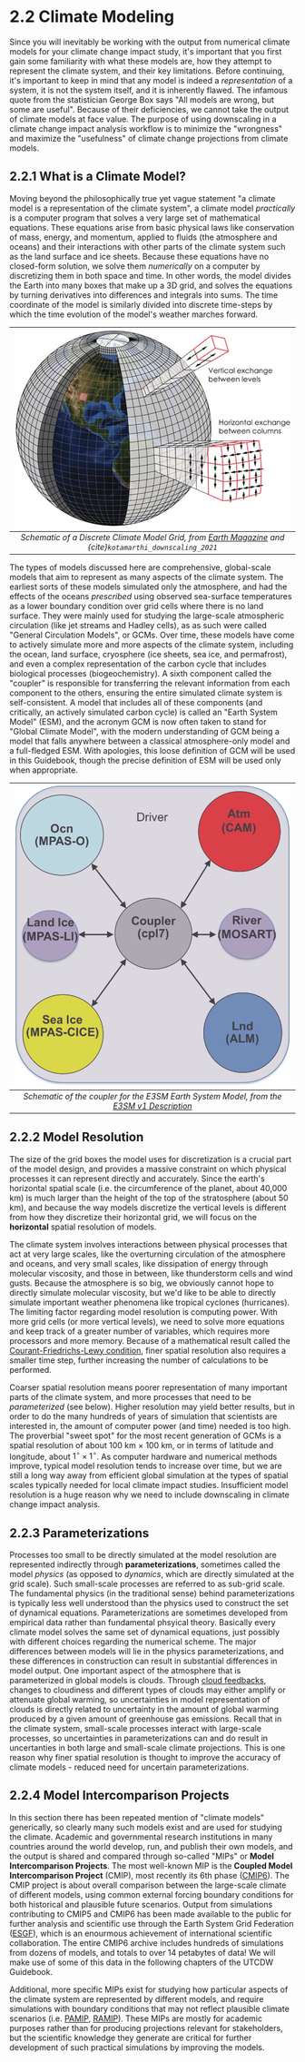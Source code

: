 # 2.2 Climate Modeling

Since you will inevitably be working with the output from numerical climate models for your climate change impact study, it's important that you first gain some familiarity with what these models are, how they attempt to represent the climate system, and their key limitations. Before continuing, it's important to keep in mind that any model is indeed a *representation* of a system, it is not the system itself, and it is inherently flawed. The infamous quote from the statistician George Box says "All models are wrong, but some are useful".  Because of their deficiencies, we cannot take the output of climate models at face value. The purpose of using downscaling in a climate change impact analysis workflow is to minimize the "wrongness" and maximize the "usefulness" of climate change projections from climate models.

## 2.2.1 What is a Climate Model?

Moving beyond the philosophically true yet vague statement "a climate model is a representation of the climate system", a climate model *practically* is a computer program that solves a very large set of mathematical equations. These equations arise from basic physical laws like conservation of mass, energy, and momentum, applied to fluids (the atmosphere and oceans) and their interactions with other parts of the climate system such as the land surface and ice sheets. Because these equations have no closed-form solution, we solve them *numerically* on a computer by discretizing them in both space and time. In other words, the model divides the Earth into many boxes that make up a 3D grid, and solves the equations by turning derivatives into differences and integrals into sums. The time coordinate of the model is similarly divided into discrete time-steps by which the time evolution of the model's weather marches forward.

|![](./figures/climate_model_grid.png)|
|:--:|
|*Schematic of a Discrete Climate Model Grid, from [Earth Magazine](https://www.earthmagazine.org/article/todays-weather-forecast-good-strong-chance-improvement/) and {cite}`kotamarthi_downscaling_2021`*|


The types of models discussed here are comprehensive, global-scale models that aim to represent as many aspects of the climate system. The earliest sorts of these models simulated only the atmosphere, and had the effects of the oceans *prescribed* using observed sea-surface temperatures as a lower boundary condition over grid cells where there is no land surface. They were mainly used for studying the large-scale atmospheric circulation (like jet streams and Hadley cells), as as such were called "General Circulation Models", or GCMs. Over time, these models have come to actively simulate more and more aspects of the climate system, including the ocean, land surface, cryosphere (ice sheets, sea ice, and permafrost), and even a complex representation of the carbon cycle that includes biological processes (biogeochemistry). A sixth component called the "coupler" is responsible for transferring the relevant information from each component to the others, ensuring the entire simulated climate system is self-consistent. A model that includes all of these components (and critically, an actively simulated carbon cycle) is called an "Earth System Model" (ESM), and the acronym GCM is now often taken to stand for "Global Climate Model", with the modern understanding of GCM being a model that falls anywhere between a classical atmosphere-only model and a full-fledged ESM. With apologies, this loose definition of GCM will be used in this Guidebook, though the precise definition of ESM will be used only when appropriate.


|![](./figures/e3sm_coupler_schematic.png)|
|:--:|
|*Schematic of the coupler for the E3SM Earth System Model, from the [E3SM v1 Description](https://e3sm.org/model/e3sm-model-description/v1-description/)*|


## 2.2.2 Model Resolution

The size of the grid boxes the model uses for discretization is a crucial part of the model design, and provides a massive constraint on which physical processes it can represent directly and accurately. Since the earth's horizontal spatial scale (i.e. the circumference of the planet, about 40,000 km) is much larger than the height of the top of the stratosphere (about 50 km), and because the way models discretize the vertical levels is different from how they discretize their horizontal grid, we will focus on the **horizontal** spatial resolution of models.

The climate system involves interactions between physical processes that act at very large scales, like the overturning circulation of the atmosphere and oceans, and very small scales, like dissipation of energy through molecular viscosity, and those in between, like thunderstorm cells and wind gusts. Because the atmosphere is so big, we obviously cannot hope to directly simulate molecular viscosity, but we'd like to be able to directly simulate important weather phenomena like tropical cyclones (hurricanes). The limiting factor regarding model resolution is computing power. With more grid cells (or more vertical levels), we need to solve more equations and keep track of a greater number of variables, which requires more processors and more memory. Because of a mathematical result called the [Courant-Friedrichs-Lewy condition](https://en.wikipedia.org/wiki/Courant%E2%80%93Friedrichs%E2%80%93Lewy_condition), finer spatial resolution also requires a smaller time step, further increasing the number of calculations to be performed. 

Coarser spatial resolution means poorer representation of many important parts of the climate system, and more processes that need to be *parameterized* (see below). Higher resolution may yield better results, but in order to do the many hundreds of years of simulation that scientists are interested in, the amount of computer power (and time) needed is too high. The proverbial "sweet spot" for the most recent generation of GCMs is a spatial resolution of about 100 km $\times$ 100 km, or in terms of latitude and longitude, about $1^{\circ} \times 1^{\circ}$.  As computer hardware and numerical methods improve, typical model resolution tends to increase over time, but we are still a long way away from efficient global simulation at the types of spatial scales typically needed for local climate impact studies. Insufficient model resolution is a huge reason why we need to include downscaling in climate change impact analysis.

## 2.2.3 Parameterizations

Processes too small to be directly simulated at the model resolution are represented indirectly through **parameterizations**, sometimes called the model *physics* (as opposed to *dynamics*, which are directly simulated at the grid scale). Such small-scale processes are referred to as sub-grid scale. The fundamental physics (in the traditional sense) behind parameterizations is typically less well understood than the physics used to construct the set of dynamical equations. Parameterizations are sometimes developed from empirical data rather than fundamental phsyical theory. Basically every climate model solves the same set of dynamical equations, just possibly with different choices regarding the numerical scheme. The major differences between models will lie in the physics parameterizations, and these differences in construction can result in substantial differences in model output. One important aspect of the atmosphere that is parameterized in global models is clouds. Through [cloud feedbacks](https://pcmdi.llnl.gov/projects/cloud_feedbacks/), changes to cloudiness and different types of clouds may either amplify or attenuate global warming, so uncertainties in model representation of clouds is directly related to uncertainty in the amount of global warming produced by a given amount of greenhouse gas emissions. Recall that in the climate system, small-scale processes interact with large-scale processes, so uncertainties in parameterizations can and do result in uncertanties in both large and small-scale climate projections. This is one reason why finer spatial resolution is thought to improve the accuracy of climate models - reduced need for uncertain parameterizations.

## 2.2.4 Model Intercomparison Projects

In this section there has been repeated mention of "climate models" generically, so clearly many such models exist and are used for studying the climate. Academic and governmental research institutions in many countries around the world develop, run, and publish their own models, and the output is shared and compared through so-called "MIPs" or **Model Intercomparison Projects**. The most well-known MIP is the **Coupled Model Intercomparison Project** (CMIP), most recently its 6th phase ([CMIP6](https://wcrp-cmip.org/cmip-phase-6-cmip6/)). The CMIP project is about overall comparison between the large-scale climate of different models, using common external forcing boundary conditions for both historical and plausible future scenarios. Output from simulations contributing to CMIP5 and CMIP6 has been made available to the public for further analysis and scientific use through the Earth System Grid Federation ([ESGF](https://esgf-node.llnl.gov/projects/esgf-llnl/)), which is an enourmous achievement of international scientific collaboration. The entire CMIP6 archive includes hundreds of simulations from dozens of models, and totals to over 14 petabytes of data! We will make use of some of this data in the following chapters of the UTCDW Guidebook. 

Additional, more specific MIPs exist for studying how particular aspects of the climate system are represented by different models, and require simulations with boundary conditions that may not reflect plausible climate scenarios (i.e. [PAMIP](https://www.wcrp-climate.org/modelling-wgcm-mip-catalogue/cmip6-endorsed-mips-article/1303-modelling-cmip6-pamip.), [RAMIP](https://doi.org/10.5194/gmd-2022-249)). These MIPs are mostly for academic purposes rather than for producing projections relevant for stakeholders, but the scientific knowledge they generate are critical for further development of such practical simulations by improving the models.
